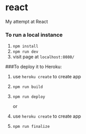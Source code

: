 # react
My attempt at React

### To run a local instance
1. `npm install`
2. `npm run dev`
3. visit page at `localhost:8080/`

###To deploy it to Heroku:
1. use `heroku create` to create app
2. `npm run build`
3. `npm run deploy`

    or

1. use `heroku create` to create app
2. `npm run finalize`
